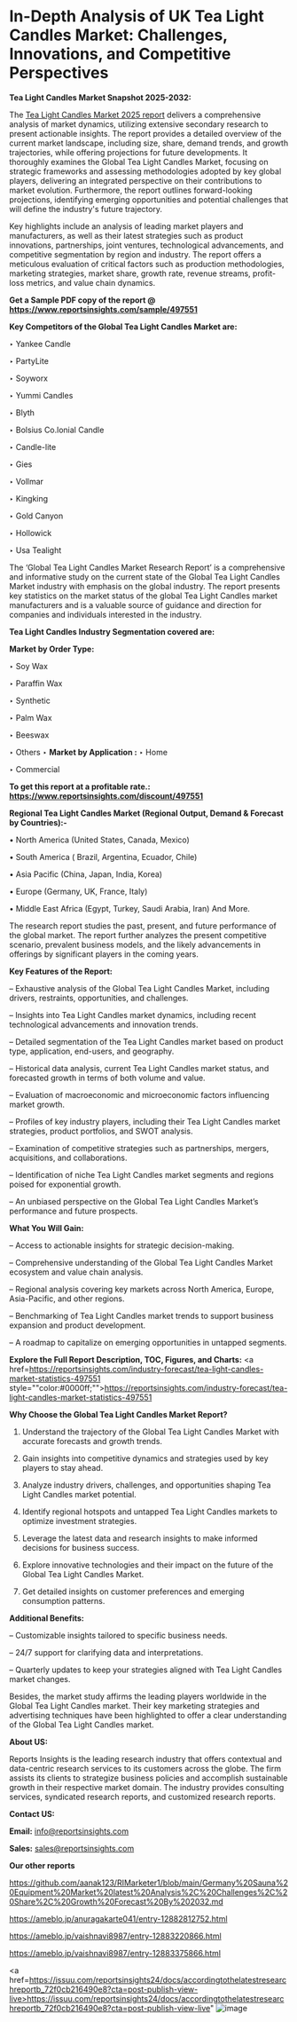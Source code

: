 # In-Depth Analysis of UK Tea Light Candles Market: Challenges, Innovations, and Competitive Perspectives

<strong>Tea Light Candles Market Snapshot 2025-2032:</strong>

The <a href=https://www.reportsinsights.com/sample/497551>Tea Light Candles Market 2025 report</a> delivers a comprehensive analysis of market dynamics, utilizing extensive secondary research to present actionable insights. The report provides a detailed overview of the current market landscape, including size, share, demand trends, and growth trajectories, while offering projections for future developments. It thoroughly examines the Global Tea Light Candles Market, focusing on strategic frameworks and assessing methodologies adopted by key global players, delivering an integrated perspective on their contributions to market evolution. Furthermore, the report outlines forward-looking projections, identifying emerging opportunities and potential challenges that will define the industry's future trajectory.

Key highlights include an analysis of leading market players and manufacturers, as well as their latest strategies such as product innovations, partnerships, joint ventures, technological advancements, and competitive segmentation by region and industry. The report offers a meticulous evaluation of critical factors such as production methodologies, marketing strategies, market share, growth rate, revenue streams, profit-loss metrics, and value chain dynamics.

<strong>Get a Sample PDF copy of the report @ <a href=https://www.reportsinsights.com/sample/497551 style=color:#0000ff;>https://www.reportsinsights.com/sample/497551</a></strong>

<strong>Key Competitors of the Global Tea Light Candles Market are:</strong>

‣ Yankee Candle

‣ PartyLite

‣ Soyworx

‣ Yummi Candles

‣ Blyth

‣ Bolsius
 Co.lonial Candle

‣ Candle-lite

‣ Gies

‣ Vollmar

‣ Kingking

‣ Gold Canyon

‣ Hollowick

‣ Usa Tealight

The ‘Global Tea Light Candles Market Research Report’ is a comprehensive and informative study on the current state of the Global Tea Light Candles Market industry with emphasis on the global industry. The report presents key statistics on the market status of the global Tea Light Candles market manufacturers and is a valuable source of guidance and direction for companies and individuals interested in the industry.

<strong>Tea Light Candles Industry Segmentation covered are:</strong>

<strong>Market by Order Type: </strong>

‣ Soy Wax

‣ Paraffin Wax

‣ Synthetic

‣ Palm Wax

‣ Beeswax

‣ Others
‣ 
<strong>Market by Application :</strong>
‣ Home

‣ Commercial

<strong>To get this report at a profitable rate.: <a href=https://www.reportsinsights.com/discount/497551 style=color:#0000ff;>https://www.reportsinsights.com/discount/497551</a></strong>

<strong>Regional Tea Light Candles Market (Regional Output, Demand &amp; Forecast by Countries):-</strong>

• North America (United States, Canada, Mexico)

• South America ( Brazil, Argentina, Ecuador, Chile)

• Asia Pacific (China, Japan, India, Korea)

• Europe (Germany, UK, France, Italy)

• Middle East Africa (Egypt, Turkey, Saudi Arabia, Iran) And More.

The research report studies the past, present, and future performance of the global market. The report further analyzes the present competitive scenario, prevalent business models, and the likely advancements in offerings by significant players in the coming years.

<strong>Key Features of the Report:</strong>

– Exhaustive analysis of the Global Tea Light Candles Market, including drivers, restraints, opportunities, and challenges.

– Insights into Tea Light Candles market dynamics, including recent technological advancements and innovation trends.

– Detailed segmentation of the Tea Light Candles market based on product type, application, end-users, and geography.

– Historical data analysis, current Tea Light Candles market status, and forecasted growth in terms of both volume and value.

– Evaluation of macroeconomic and microeconomic factors influencing market growth.

– Profiles of key industry players, including their Tea Light Candles market strategies, product portfolios, and SWOT analysis.

– Examination of competitive strategies such as partnerships, mergers, acquisitions, and collaborations.

– Identification of niche Tea Light Candles market segments and regions poised for exponential growth.

– An unbiased perspective on the Global Tea Light Candles Market’s performance and future prospects.

<strong>What You Will Gain:</strong>

– Access to actionable insights for strategic decision-making.

– Comprehensive understanding of the Global Tea Light Candles Market ecosystem and value chain analysis.

– Regional analysis covering key markets across North America, Europe, Asia-Pacific, and other regions.

– Benchmarking of Tea Light Candles market trends to support business expansion and product development.

– A roadmap to capitalize on emerging opportunities in untapped segments.

<strong>Explore the Full Report Description, TOC, Figures, and Charts:</strong>
<a href=https://reportsinsights.com/industry-forecast/tea-light-candles-market-statistics-497551 style=""color:#0000ff;"">https://reportsinsights.com/industry-forecast/tea-light-candles-market-statistics-497551</a>

<strong>Why Choose the Global Tea Light Candles Market Report?</strong>

1. Understand the trajectory of the Global Tea Light Candles Market with accurate forecasts and growth trends.

2. Gain insights into competitive dynamics and strategies used by key players to stay ahead.

3. Analyze industry drivers, challenges, and opportunities shaping Tea Light Candles market potential.

4. Identify regional hotspots and untapped Tea Light Candles markets to optimize investment strategies.

5. Leverage the latest data and research insights to make informed decisions for business success.

6. Explore innovative technologies and their impact on the future of the Global Tea Light Candles Market.

7. Get detailed insights on customer preferences and emerging consumption patterns.

<strong>Additional Benefits:</strong>

– Customizable insights tailored to specific business needs.

– 24/7 support for clarifying data and interpretations.

– Quarterly updates to keep your strategies aligned with Tea Light Candles market changes.

Besides, the market study affirms the leading players worldwide in the Global Tea Light Candles market. Their key marketing strategies and advertising techniques have been highlighted to offer a clear understanding of the Global Tea Light Candles market.

<strong><strong>About US</strong>:</strong>

Reports Insights is the leading research industry that offers contextual and data-centric research services to its customers across the globe. The firm assists its clients to strategize business policies and accomplish sustainable growth in their respective market domain. The industry provides consulting services, syndicated research reports, and customized research reports.

<strong>Contact US:</strong>

<p class=><b>Email:</b> <a href=mailto:info@reportsinsights.com>info@reportsinsights.com</a></p>
<p class=><b>Sales:</b> <a href=mailto:sales@reportsinsights.com>sales@reportsinsights.com</a></p>

<strong>Our other reports</strong>

<a href=https://github.com/aanak123/RIMarketer1/blob/main/Germany%20Sauna%20Equipment%20Market%20latest%20Analysis%2C%20Challenges%2C%20Share%2C%20Growth%20Forecast%20By%202032.md>https://github.com/aanak123/RIMarketer1/blob/main/Germany%20Sauna%20Equipment%20Market%20latest%20Analysis%2C%20Challenges%2C%20Share%2C%20Growth%20Forecast%20By%202032.md</a>

<a href=https://ameblo.jp/anuragakarte041/entry-12882812752.html>https://ameblo.jp/anuragakarte041/entry-12882812752.html</a>

<a href=https://ameblo.jp/vaishnavi8987/entry-12883220866.html>https://ameblo.jp/vaishnavi8987/entry-12883220866.html</a>

<a href=https://ameblo.jp/vaishnavi8987/entry-12883375866.html>https://ameblo.jp/vaishnavi8987/entry-12883375866.html</a>

<a href=https://issuu.com/reportsinsights24/docs/accordingtothelatestresearchreportb_72f0cb216490e8?cta=post-publish-view-live>https://issuu.com/reportsinsights24/docs/accordingtothelatestresearchreportb_72f0cb216490e8?cta=post-publish-view-live</a>"
![image](https://github.com/user-attachments/assets/616643c9-7ce4-4e32-a026-c34b2653ff2f)
